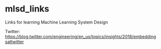 # mlsd_links
Links for learning Machine Learning System Design


Twitter: 
https://blog.twitter.com/engineering/en_us/topics/insights/2018/embeddingsattwitter
